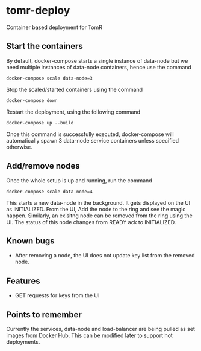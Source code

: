 # tomr-deploy
Container based deployment for TomR

## Start the containers
By default, docker-compose starts a single instance of data-node but we need
multiple instances of data-node containers, hence use the command
```
docker-compose scale data-node=3
```

Stop the scaled/started containers using the command
```
docker-compose down
```

Restart the deployment, using the following command
```
docker-compose up --build
```

Once this command is successfully executed, docker-compose will automatically
spawn 3 data-node service containers unless specified otherwise.

## Add/remove nodes
Once the whole setup is up and running, run the command
```
docker-compose scale data-node=4
```
This starts a new data-node in the background. It gets displayed on the UI as INITIALIZED. From the UI, Add the node to the ring and see the magic happen.
Similarly, an exisitng node can be removed from the ring using the UI. The status of this node changes from READY ack to INITIALIZED.

## Known bugs
- After removing a node, the UI does not update key list from the removed node. 

## Features
- GET requests for keys from the UI

## Points to remember
Currently the services, data-node and load-balancer are being pulled as set
images from Docker Hub. This can be modified later to support hot deployments.
